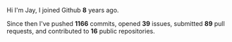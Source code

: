 Hi I'm Jay, I joined Github **8** years ago.

Since then I've pushed **1166** commits, opened **39** issues, submitted **89** pull requests, and contributed to **16** public repositories.
